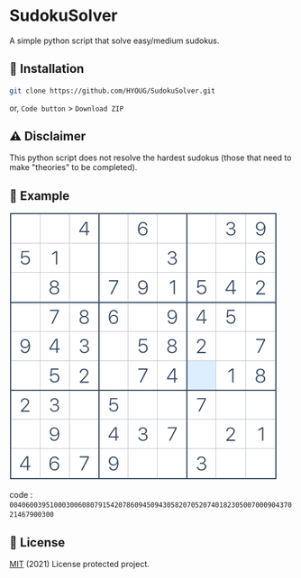 # SudokuSolver
A simple python script that solve easy/medium sudokus.

## 💾 Installation
```bash
git clone https://github.com/HYOUG/SudokuSolver.git
```
or, `Code button` > `Download ZIP`

## ⚠️ Disclaimer
This python script does not resolve the hardest sudokus (those that need to make "theories" to be completed).

## 📌 Example
![unsolved sudoku](https://github.com/HYOUG/SudokuSolver/blob/main/example.png?raw=true)

code : `004060039510003006080791542078609450943058207052074018230500700090437021467900300`

## 📜 License
[MIT](https://choosealicense.com/licenses/mit/) (2021) License protected project.